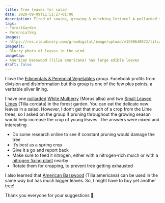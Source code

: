 ```yaml
---
title: Tree leaves for salad
date: 2020-09-09T11:51:27+01:00
description: Tired of sowing, growing & munching lettuce? A pollarded tree can provide you with a salad leaf crop
tags: 
- ForestGarden
- PerennialVeg
images: 
- https://res.cloudinary.com/growdigital/image/upload/v1599648972/tilia-americana-american-basswood.jpg
imageAlt:
- Blurry photo of leaves in the wind
imageCap:
- American Basswood (Tilia americana) has large edible leaves
draft: false
---
```


I love the [Edimentals & Perennial Vegetables](https://www.facebook.com/groups/273637002647408/) group. Facebook profits from division and disinformation but this group is one of the few plus points, a veritable silver lining. 

I have one [pollarded](https://en.wikipedia.org/wiki/Pollarding) [White Mulberry](https://pfaf.org/user/Plant.aspx?LatinName=Morus+alba) (Morus alba) and two [Small Leaved Limes](https://pfaf.org/user/plant.aspx?LatinName=Tilia+cordata) (Tilia cordata) in the forest garden. You can eat the delicate new leaves in a salad. However, I don’t get that much of a crop from the Lime trees, so I asked on the group if pruning throughout the growing season would help increase the crop of young leaves. The answers were mixed and interesting

* Do some research online to see if constant pruning would damage the tree
* It’s best as a spring crop
* Give it a go and report back
* Make sure to feed it nitrogen, either with a nitrogen-rich mulch or with a [nitrogen fixing plant](https://pfaf.org/user/cmspage.aspx?pageid=346) nearby
* Rotate them for cropping, to prevent tree getting exhausted

I also learned that [American Basswood](https://pfaf.org/user/Plant.aspx?LatinName=Tilia+americana) (Tilia americana) can be used in the same way but has much bigger leaves. So, I might have to buy yet another tree! 

Thank you everyone for your suggestions 🙂
